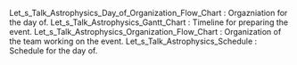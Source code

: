 Let_s_Talk_Astrophysics_Day_of_Organization_Flow_Chart : Orgazniation for the day of.
Let_s_Talk_Astrophysics_Gantt_Chart : Timeline for preparing the event.
Let_s_Talk_Astrophysics_Organization_Flow_Chart : Organization of the team working on the event.
Let_s_Talk_Astrophysics_Schedule : Schedule for the day of.
